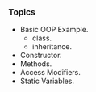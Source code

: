 ### Topics
* Basic OOP Example.
  * class.
  * inheritance.
* Constructor.
* Methods.
* Access Modifiers.
* Static Variables.